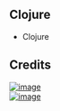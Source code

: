 Clojure
-------

- Clojure

Credits
-------
[![image](
Credits/clojure1.org.svg?raw=true)](https://clojure.org/)  
[![image](
Credits/clojurescript1.org.svg?raw=true)](https://clojurescript.org/)
